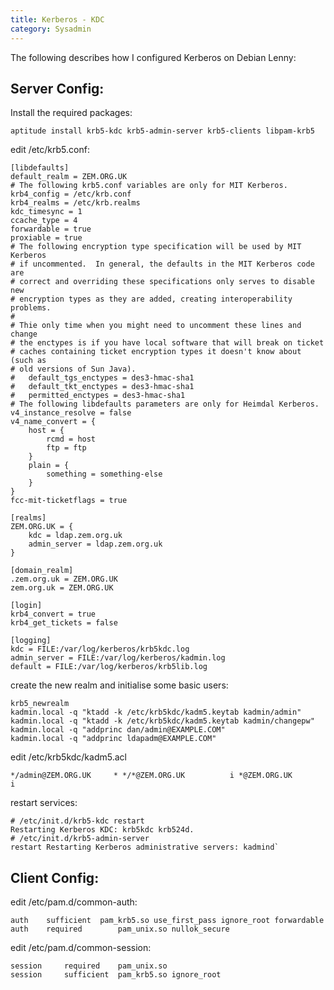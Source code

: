 ```yaml
---
title: Kerberos - KDC
category: Sysadmin
---
```


The following describes how I configured Kerberos on Debian Lenny:

Server Config:
--------------

Install the required packages:

	aptitude install krb5-kdc krb5-admin-server krb5-clients libpam-krb5

edit /etc/krb5.conf:  

	[libdefaults]
	default_realm = ZEM.ORG.UK
	# The following krb5.conf variables are only for MIT Kerberos.
	krb4_config = /etc/krb.conf
	krb4_realms = /etc/krb.realms
	kdc_timesync = 1
	ccache_type = 4
	forwardable = true
	proxiable = true
	# The following encryption type specification will be used by MIT Kerberos
	# if uncommented.  In general, the defaults in the MIT Kerberos code are
	# correct and overriding these specifications only serves to disable new
	# encryption types as they are added, creating interoperability problems.
	#
	# Thie only time when you might need to uncomment these lines and change
	# the enctypes is if you have local software that will break on ticket
	# caches containing ticket encryption types it doesn't know about (such as 
	# old versions of Sun Java). 
	#   default_tgs_enctypes = des3-hmac-sha1 
	#   default_tkt_enctypes = des3-hmac-sha1 
	#   permitted_enctypes = des3-hmac-sha1 
	# The following libdefaults parameters are only for Heimdal Kerberos. 
	v4_instance_resolve = false 
	v4_name_convert = { 
		host = { 
			rcmd = host 
			ftp = ftp 
		} 
		plain = { 
			something = something-else 
		} 
	} 
	fcc-mit-ticketflags = true 

	[realms] 
	ZEM.ORG.UK = { 
		kdc = ldap.zem.org.uk 
		admin_server = ldap.zem.org.uk 
	} 

	[domain_realm] 
	.zem.org.uk = ZEM.ORG.UK 
	zem.org.uk = ZEM.ORG.UK 

	[login] 
	krb4_convert = true 
	krb4_get_tickets = false 

	[logging] 
	kdc = FILE:/var/log/kerberos/krb5kdc.log 
	admin_server = FILE:/var/log/kerberos/kadmin.log 
	default = FILE:/var/log/kerberos/krb5lib.log

create the new realm and initialise some basic users:  

	krb5_newrealm
	kadmin.local -q "ktadd -k /etc/krb5kdc/kadm5.keytab kadmin/admin" 
	kadmin.local -q "ktadd -k /etc/krb5kdc/kadm5.keytab kadmin/changepw" 
	kadmin.local -q "addprinc dan/admin@EXAMPLE.COM"
	kadmin.local -q "addprinc ldapadm@EXAMPLE.COM"

edit /etc/krb5kdc/kadm5.acl  

	*/admin@ZEM.ORG.UK     * */*@ZEM.ORG.UK          i *@ZEM.ORG.UK           i

restart services:  

	# /etc/init.d/krb5-kdc restart 
	Restarting Kerberos KDC: krb5kdc krb524d.
	# /etc/init.d/krb5-admin-server
	restart Restarting Kerberos administrative servers: kadmind`

Client Config:
--------------

edit /etc/pam.d/common-auth:  

	auth    sufficient  pam_krb5.so use_first_pass ignore_root forwardable
	auth    required        pam_unix.so nullok_secure

edit /etc/pam.d/common-session:  

	session		required	pam_unix.so
	session		sufficient	pam_krb5.so ignore_root
